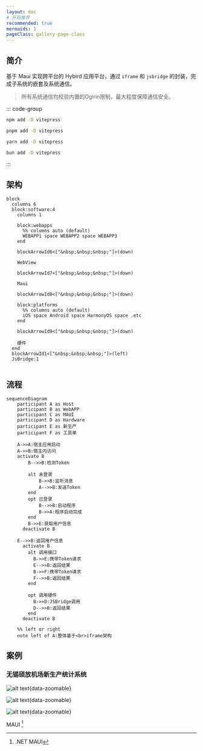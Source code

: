 ```yaml
---
layout: doc
# 开启推荐
recommended: true
mermaids: 1
pageClass: gallery-page-class
---
```


## 简介 ##

基于 Maui 实现跨平台的 Hybird 应用平台，通过 `iframe` 和 `jsbridge` 的封装，完成子系统的嵌套及系统通信。

> 所有系统通信均校验内置的Ogirin限制，最大程度保障通信安全。

::: code-group

```sh [npm]
npm add -D vitepress
```
```sh [pnpm]
pnpm add -D vitepress
```
```sh [yarn]
yarn add -D vitepress
```
```sh [bun]
bun add -D vitepress
```
:::

<!-- <i class="i-custom:circle" /> -->

<!-- <i class="i-mono:juejin" /> -->

<!-- <i class="i-mono:juejin text-#1E80FF" /> -->

## 架构 ##

```mermaid
block
  columns 6
  block:software:4
    columns 1

    block:webapps
      %% columns auto (default)
      WEBAPP1 space WEBAPP2 space WEBAPP3
    end

    blockArrowId6<["&nbsp;&nbsp;&nbsp;"]>(down)

    WebView

    blockArrowId7<["&nbsp;&nbsp;&nbsp;"]>(down)

    Maui

    blockArrowId8<["&nbsp;&nbsp;&nbsp;"]>(down)

    block:platforms
      %% columns auto (default)
      iOS space Android space HarmonyOS space .etc
    end

    blockArrowId9<["&nbsp;&nbsp;&nbsp;"]>(down)

    硬件
  end
  blockArrowId1<["&nbsp;&nbsp;&nbsp;"]>(left)
  JsBridge:1
  
```

<!-- > [!NOTE]
> 强调用户在快速浏览文档时也不应忽略的重要信息。

> [!TIP]
> 有助于用户更顺利达成目标的建议性信息。

> [!IMPORTANT]
> 对用户达成目标至关重要的信息。

> [!WARNING]
> 因为可能存在风险，所以需要用户立即关注的关键内容。

> [!CAUTION]
> 行为可能带来的负面影响。 -->

<!-- ![](https://img.shields.io/badge/any_text-you_like-blue)

![](https://img.shields.io/badge/just_do_it-blue?style=for-the-badge&logo=alipay&logoColor=1677FF&label=%E6%94%AF%E4%BB%98%E5%AE%9D&labelColor=lightgrey)

[![](https://img.shields.io/badge/just_do_it-blue?style=for-the-badge&logo=alipay&logoColor=1677FF&label=%E6%94%AF%E4%BB%98%E5%AE%9D&labelColor=lightgrey)](https://shields.io/badges) -->

## 流程 ##

```mermaid
sequenceDiagram
	participant A as Host
	participant B as WebAPP
	participant C as MAUI
	participant D as Hardware
	participant E as 新生产
	participant F as 工具单

	A->>A:宿主应用启动
	A->>B:宿主内访问
    activate B
	    B-->>B:检测Token

        alt 未登录
            B->>B:监听消息
            A-->>B:发送Token
        end
        opt 已登录
            B-->>B:启动程序
            B->>A:程序启动完成
        end
        B->>E:获取用户信息
	  deactivate B
    
    E-->>B:返回用户信息
      activate B
        alt 调用接口
          B->>E:携带Token请求
          E-->>B:返回结果
          B->>F:携带Token请求
          F-->>B:返回结果
        end

        opt 调用硬件
          B->>D:JSBridge调用
          D-->>B:返回结果
        end
      deactivate B

	%% left or right
	note left of A:整体基于<br>iframe架构
```

## 案例 ##

### 无锡硕放机场新生产统计系统 ###

<div class="grid grid-cols-3 gap-4">

![alt text](/images/cmono-微信图片_20240816150009.png){data-zoomable}

![alt text](/images/cmono-微信图片_20240816150020.png){data-zoomable}

![alt text](/images/cmono-微信图片_20240816150027.png){data-zoomable}

</div>

MAUI [^1]

[^1]: .NET MAUI
